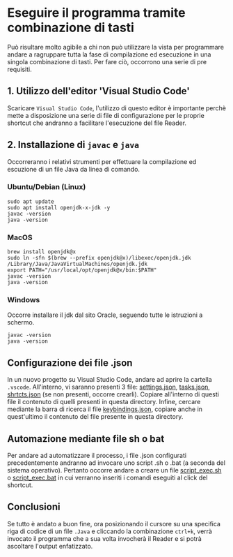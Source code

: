 # Eseguire il programma tramite combinazione di tasti 
Può risultare molto agibile a chi non può utilizzare la vista per programmare andare a ragruppare tutta la fase di compilazione ed esecuzione in una singola combinazione di tasti. 
Per fare ciò, occorrono una serie di pre requisiti. 

## 1. Utilizzo dell'editor 'Visual Studio Code'
Scaricare `Visual Studio Code`, l'utilizzo di questo editor è importante perchè mette a disposizione una serie di file di configurazione per le proprie shortcut che andranno a facilitare l'esecuzione del file Reader.

## 2. Installazione di `javac` e `java`
Occorreranno i relativi strumenti per effettuare la compilazione ed escuzione di un file Java da linea di comando. 

### Ubuntu/Debian (Linux)
```
sudo apt update
sudo apt install openjdk-x-jdk -y
javac -version
java -version
```

### MacOS 
```
brew install openjdk@x
sudo ln -sfn $(brew --prefix openjdk@x)/libexec/openjdk.jdk /Library/Java/JavaVirtualMachines/openjdk.jdk
export PATH="/usr/local/opt/openjdk@x/bin:$PATH"
javac -version
java -version
```


### Windows 
Occorre installare il jdk dal sito Oracle, seguendo tutte le istruzioni a schermo.
```
javac -version
java -version
```

## Configurazione dei file .json
In un nuovo progetto su Visual Studio Code, andare ad aprire la cartella `.vscode`. All'interno, vi saranno presenti 3 file:
[settings.json](/Project1/settings.json), [tasks.json](/Project1/tasks.json), [shrtcts.json](/Project1/shrtcts.json) (se non presenti, occorre crearli). Copiare all'interno di questi file il contenuto di quelli presenti in questa directory.
Infine, cercare mediante la barra di ricerca il file [keybindings.json](/Project1/keybindings.json), copiare anche in quest'ultimo il contenuto del file presente in questa directory.

## Automazione mediante file sh o bat 
Per andare ad automatizzare il processo, i file .json configurati precedentemente andranno ad invocare uno script .sh o .bat (a seconda del sistema operativo). Pertanto occorre andare a creare un file [script_exec.sh](/Project1/script_exec.sh) o [script_exec.bat](/Project1/script_exec.bat) in cui verranno inseriti i comandi eseguiti al click del shortcut.

## Conclusioni
Se tutto è andato a buon fine, ora posizionando il cursore su una specifica riga di codice di un file `.Java` e cliccando la combinazione `ctrl+k`, verrà invocato il programma che a sua volta invocherà il Reader e si potrà ascoltare l'output enfatizzato.

